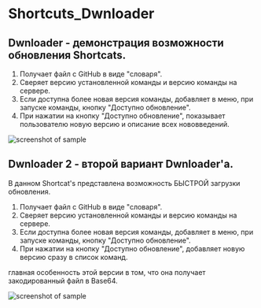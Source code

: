 # Shortcuts_Dwnloader
## Dwnloader - демонстрация возможности обновления Shortcats.
1) Получает файл с GitHub в виде "словаря".
2) Сверяет версию установленной команды и версию команды на сервере.
3) Если доступна более новая версия команды, добавляет в меню, при запуске команды, кнопку "Доступно обновление".
4) При нажатии на кнопку "Доступно обновление", показывает пользователю новую версию и описание всех нововведений.


![screenshot of sample](https://github.com/Sokol491/Shortcuts_Dwnloader/blob/master/IMG_3442.gif)

## Dwnloader 2 - второй вариант Dwnloader'a. 
В данном Shortcat's представлена возможность БЫСТРОЙ загрузки обновления.
1) Получает файл с GitHub в виде "словаря".
2) Сверяет версию установленной команды и версию команды на сервере.
3) Если доступна более новая версия команды, добавляет в меню, при запуске команды, кнопку "Доступно обновление".
4) При нажатии на кнопку "Доступно обновление", добавляет новую версию сразу в список команд.

главная особенность этой версии в том, что она получает закодированный файл в Base64. 


![screenshot of sample](https://github.com/Sokol491/Shortcuts_Dwnloader/blob/master/IMG_3454.gif)
